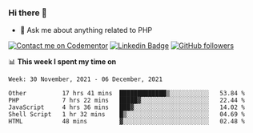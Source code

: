 ### Hi there 👋

<!--
**mustafaculban/mustafaculban** is a ✨ _special_ ✨ repository because its `README.md` (this file) appears on your GitHub profile.

Here are some ideas to get you started:

- 🌱 I’m currently learning ...
- 👯 I’m looking to collaborate on ...
- 🤔 I’m looking for help with ...
- 📫 How to reach me: ...
- 😄 Pronouns: ...
- ⚡ Fun fact: ...

-->
- 💬 Ask me about anything related to PHP

[![Contact me on Codementor](https://www.codementor.io/m-badges/karamusluk/book-session.svg)](https://www.codementor.io/@karamusluk?refer=badge)
[![Linkedin Badge](https://img.shields.io/badge/-Mustafa%20Culban-blue?style=social&logo=Linkedin&logoColor=blue&link=https://www.linkedin.com/in/mustafaculban/)](https://www.linkedin.com/in/mustafaculban/) 
[![GitHub followers](https://img.shields.io/github/followers/karamusluk?label=Follow&style=social)](https://github.com/karamusluk/?tab=follow)


📊 **This week I spent my time on**
<!--START_SECTION:waka-->
```text
Week: 30 November, 2021 - 06 December, 2021

Other          17 hrs 41 mins  █████████████▒░░░░░░░░░░░   53.84 % 
PHP            7 hrs 22 mins   █████▓░░░░░░░░░░░░░░░░░░░   22.44 % 
JavaScript     4 hrs 36 mins   ███▓░░░░░░░░░░░░░░░░░░░░░   14.02 % 
Shell Script   1 hr 32 mins    █▒░░░░░░░░░░░░░░░░░░░░░░░   04.69 % 
HTML           48 mins         ▓░░░░░░░░░░░░░░░░░░░░░░░░   02.48 % 
```
<!--END_SECTION:waka-->

